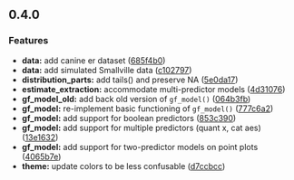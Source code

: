 ## 0.4.0

### Features

- **data:** add canine er dataset ([685f4b0](https://github.com/UCLATALL/coursekata-r/commit/685f4b03bf4a7a4d0a1ca0b0f08a6e3cefd02abc))
- **data:** add simulated Smallville data ([c102797](https://github.com/UCLATALL/coursekata-r/commit/c1027976dc3a619bb1953718550de247acdddbcf))
- **distribution_parts:** add tails() and preserve NA ([5e0da17](https://github.com/UCLATALL/coursekata-r/commit/5e0da17ae2afb8c442ba222e08f6de4b702876b7))
- **estimate_extraction:** accommodate multi-predictor models ([4d31076](https://github.com/UCLATALL/coursekata-r/commit/4d31076c466f3e122588b758f783f20fb2ce55e6))
- **gf_model_old:** add back old version of `gf_model()` ([064b3fb](https://github.com/UCLATALL/coursekata-r/commit/064b3fbb4de40051be9a41005864a858d954b23e))
- **gf_model:** re-implement basic functioning of `gf_model()` ([777c6a2](https://github.com/UCLATALL/coursekata-r/commit/777c6a233594e012d31c06f54728dd566b86746d))
- **gf_model:** add support for boolean predictors ([853c390](https://github.com/UCLATALL/coursekata-r/commit/853c3907b39c62f351ff57f0b60d8433e4f6cda7))
- **gf_model:** add support for multiple predictors (quant x, cat aes) ([13e1632](https://github.com/UCLATALL/coursekata-r/commit/13e1632b7ea31b2eb4c6291a3e06fb341f345912))
- **gf_model:** add support for two-predictor models on point plots ([4065b7e](https://github.com/UCLATALL/coursekata-r/commit/4065b7e12154ab2f8de7abd9b32877735f1c3fdd))
- **theme:** update colors to be less confusable ([d7ccbcc](https://github.com/UCLATALL/coursekata-r/commit/d7ccbcc3031944cabdabdfc5df5f2f0fd9336f6c))
